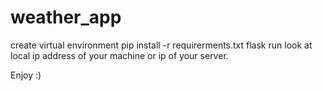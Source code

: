 # weather_app

create virtual environment
pip install -r requirerments.txt
flask run
look at local ip address of your machine or ip of your server.

Enjoy :)
